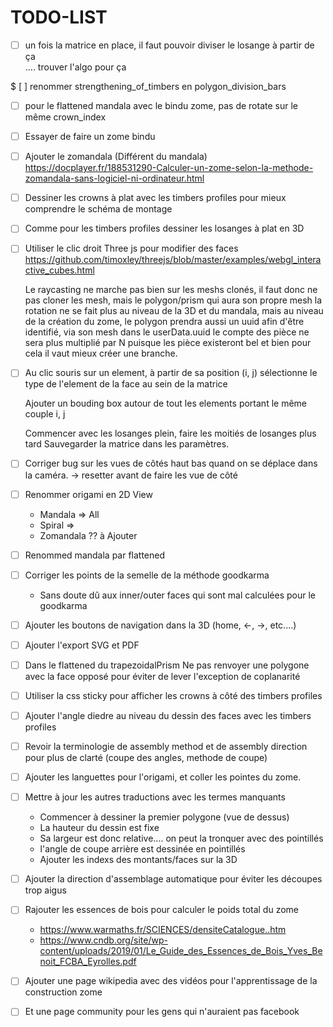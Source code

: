 # TODO-LIST

* [ ]  un fois la matrice en place, il faut pouvoir diviser le losange à partir de ça
  <br>.... trouver l'algo pour ça

$ [ ] renommer strengthening_of_timbers en polygon_division_bars

* [ ] pour le flattened mandala avec le bindu zome, pas de rotate sur le même crown_index

* [ ] Essayer de faire un zome bindu

* [ ] Ajouter le zomandala (Différent du mandala)
  https://docplayer.fr/188531290-Calculer-un-zome-selon-la-methode-zomandala-sans-logiciel-ni-ordinateur.html

* [ ] Dessiner les crowns à plat avec les timbers profiles pour mieux comprendre le schéma de montage

* [ ] Comme pour les timbers profiles dessiner les losanges à plat en 3D


* [ ] Utiliser le clic droit Three js pour modifier des faces
  https://github.com/timoxley/threejs/blob/master/examples/webgl_interactive_cubes.html

  Le raycasting ne marche pas bien sur les meshs clonés, il faut donc ne pas cloner les mesh, mais le polygon/prism qui
  aura son propre mesh la rotation ne se fait plus au niveau de la 3D et du mandala, mais au niveau de la création du
  zome, le polygon prendra aussi un uuid afin d'être identifié, via son mesh dans le userData.uuid le compte des pièce
  ne sera plus multiplié par N puisque les pièce existeront bel et bien pour cela il vaut mieux créer une branche.

* [ ] Au clic souris sur un element, à partir de sa position (i, j)
  sélectionne le type de l'element de la face au sein de la matrice

  Ajouter un bouding box autour de tout les elements portant le même couple i, j

  Commencer avec les losanges plein, faire les moitiés de losanges plus tard Sauvegarder la matrice dans les paramètres.


* [ ] Corriger bug sur les vues de côtés haut bas quand on se déplace dans la caméra. -> resetter avant de faire les vue
  de côté

* [ ] Renommer origami en 2D View
    * Mandala => All
    * Spiral =>
    * Zomandala ?? à Ajouter

* [ ] Renommed mandala par flattened

* [ ] Corriger les points de la semelle de la méthode goodkarma
    * Sans doute dû aux inner/outer faces qui sont mal calculées pour le goodkarma

* [ ] Ajouter les boutons de navigation dans la 3D (home, <-, ->, etc....)

* [ ] Ajouter l'export SVG et PDF

* [ ] Dans le flattened du trapezoidalPrism Ne pas renvoyer une polygone avec la face opposé pour éviter de lever
  l'exception de coplanarité

* [ ] Utiliser la css sticky pour afficher les crowns à côté des timbers profiles

* [ ] Ajouter l'angle diedre au niveau du dessin des faces avec les timbers profiles

* [ ] Revoir la terminologie de assembly method et de assembly direction pour plus de clarté (coupe des angles, methode
  de coupe)

* [ ] Ajouter les languettes pour l'origami, et coller les pointes du zome.

* [ ] Mettre à jour les autres traductions avec les termes manquants

    * Commencer à dessiner la premier polygone (vue de dessus)
    * La hauteur du dessin est fixe
    * Sa largeur est donc relative.... on peut la tronquer avec des pointillés
    * l'angle de coupe arrière est dessinée en pointillés
    * Ajouter les indexs des montants/faces sur la 3D

* [ ] Ajouter la direction d'assemblage automatique pour éviter les découpes trop aigus

* [ ] Rajouter les essences de bois pour calculer le poids total du zome

    * https://www.warmaths.fr/SCIENCES/densiteCatalogue..htm
    * https://www.cndb.org/site/wp-content/uploads/2019/01/Le_Guide_des_Essences_de_Bois_Yves_Benoit_FCBA_Eyrolles.pdf


* [ ] Ajouter une page wikipedia avec des vidéos pour l'apprentissage de la construction zome

* [ ] Et une page community pour les gens qui n'auraient pas facebook
